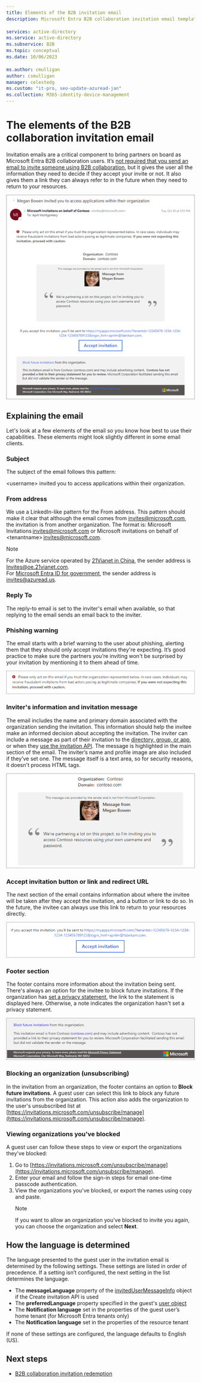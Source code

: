 ```yaml
---
title: Elements of the B2B invitation email
description: Microsoft Entra B2B collaboration invitation email template

services: active-directory
ms.service: active-directory
ms.subservice: B2B
ms.topic: conceptual
ms.date: 10/06/2023

ms.author: cmulligan
author: csmulligan
manager: celestedg
ms.custom: "it-pro, seo-update-azuread-jan"
ms.collection: M365-identity-device-management
---
```


# The elements of the B2B collaboration invitation email

Invitation emails are a critical component to bring partners on board as Microsoft Entra B2B collaboration users. It’s [not required that you send an email to invite someone using B2B collaboration](redemption-experience.md#redemption-process-through-a-direct-link), but it gives the user all the information they need to decide if they accept your invite or not. It also gives them a link they can always refer to in the future when they need to return to your resources.

![Screenshot showing the B2B invitation email](media/invitation-email-elements/invitation-email.png)

## Explaining the email

Let's look at a few elements of the email so you know how best to use their capabilities. These elements might look slightly different in some email clients. 

### Subject

The subject of the email follows this pattern:

&lt;username&gt; invited you to access applications within their organization.

### From address

We use a LinkedIn-like pattern for the From address. This pattern should make it clear that although the email comes from invites@microsoft.com, the invitation is from another organization. The format is: Microsoft Invitations <invites@microsoft.com> or Microsoft invitations on behalf of &lt;tenantname&gt; <invites@microsoft.com>. 

> [!NOTE]
> For the Azure service operated by [21Vianet in China](/azure/china/), the sender address is Invites@oe.21vianet.com.  
> For [Microsoft Entra ID for government](/azure/azure-government/), the sender address is invites@azuread.us.

### Reply To

The reply-to email is set to the inviter's email when available, so that replying to the email sends an email back to the inviter.

### Phishing warning

The email starts with a brief warning to the user about phishing, alerting them that they should only accept invitations they're expecting. It’s good practice to make sure the partners you’re inviting won't be surprised by your invitation by mentioning it to them ahead of time.

![Image of the phishing warning in the email](media/invitation-email-elements/phishing-warning.png)

### Inviter's information and invitation message

The email includes the name and primary domain associated with the organization sending the invitation. This information should help the invitee make an informed decision about accepting the invitation. The inviter can include a message as part of their invitation to the [directory, group, or app](add-users-administrator.md), or when they [use the invitation API](customize-invitation-api.md). The message is highlighted in the main section of the email. The inviter’s name and profile image are also included if they’ve set one. The message itself is a text area, so for security reasons, it doesn't process HTML tags.

![Image of the invitation message in the email](media/invitation-email-elements/invitation-message-inviters-info.png)

### Accept invitation button or link and redirect URL

The next section of the email contains information about where the invitee will be taken after they accept the invitation, and a button or link to do so.  In the future, the invitee can always use this link to return to your resources directly.

![Image of the accept button and redirect URL in the email](media/invitation-email-elements/accept-button.png)

### Footer section

The footer contains more information about the invitation being sent. There's always an option for the invitee to block future invitations. If the organization has [set a privacy statement](../fundamentals/properties-area.md), the link to the statement is displayed here.  Otherwise, a note indicates the organization hasn't set a privacy statement.

![Image of the footer section in the email](media/invitation-email-elements/footer-section.png)

### Blocking an organization (unsubscribing)

In the invitation from an organization, the footer contains an option to **Block future invitations**. A guest user can select this link to block any future invitations from the organization. This action also adds the organization to the user's unsubscribed list at [https://invitations.microsoft.com/unsubscribe/manage](https://invitations.microsoft.com/unsubscribe/manage).

### Viewing organizations you've blocked

A guest user can follow these steps to view or export the organizations they've blocked:

1. Go to [https://invitations.microsoft.com/unsubscribe/manage](https://invitations.microsoft.com/unsubscribe/manage).
2. Enter your email and follow the sign-in steps for email one-time passcode authentication.
3. View the organizations you've blocked, or export the names using copy and paste.
   > [!NOTE]
   > If you want to allow an organization you’ve blocked to invite you again, you can choose the organization and select **Next**.

## How the language is determined

The language presented to the guest user in the invitation email is determined by the following settings. These settings are listed in order of precedence. If a setting isn’t configured, the next setting in the list determines the language.

- The **messageLanguage** property of the [invitedUserMessageInfo](/graph/api/resources/invitedusermessageinfo) object if the Create invitation API is used
-	The **preferredLanguage** property specified in the guest's [user object](/graph/api/resources/user)
-	The **Notification language** set in the properties of the guest user’s home tenant (for Microsoft Entra tenants only)
-	The **Notification language** set in the properties of the resource tenant

If none of these settings are configured, the language defaults to English (US).

## Next steps

- [B2B collaboration invitation redemption](redemption-experience.md)
